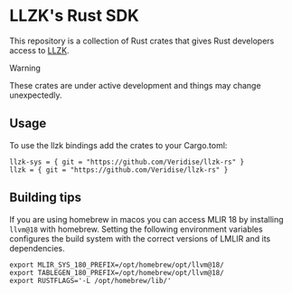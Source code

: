 # LLZK's Rust SDK

This repository is a collection of Rust crates that gives Rust developers access to [LLZK](https://veridise.github.io/llzk-lib/). 

> [!warning]
> These crates are under active development and things may change unexpectedly.

## Usage 

To use the llzk bindings add the crates to your Cargo.toml:

```
llzk-sys = { git = "https://github.com/Veridise/llzk-rs" }
llzk = { git = "https://github.com/Veridise/llzk-rs" }
```

## Building tips

If you are using homebrew in macos you can access MLIR 18 by installing `llvm@18` with homebrew.
Setting the following environment variables configures the build system with the correct versions of LMLIR and its dependencies.

```
export MLIR_SYS_180_PREFIX=/opt/homebrew/opt/llvm@18/
export TABLEGEN_180_PREFIX=/opt/homebrew/opt/llvm@18/
export RUSTFLAGS='-L /opt/homebrew/lib/'
```
